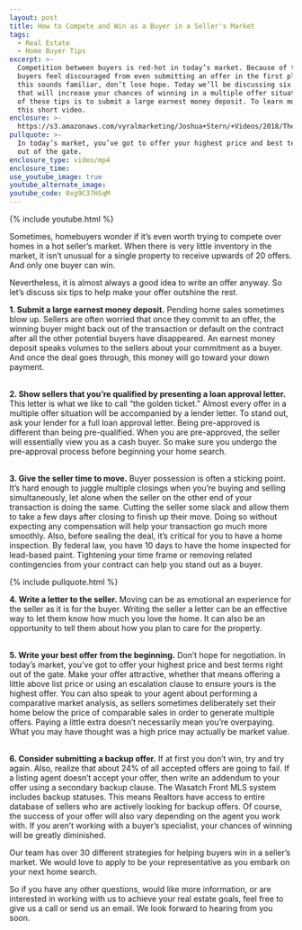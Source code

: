 ```yaml
---
layout: post
title: How to Compete and Win as a Buyer in a Seller's Market
tags:
  - Real Estate
  - Home Buyer Tips
excerpt: >-
  Competition between buyers is red-hot in today’s market. Because of this, many
  buyers feel discouraged from even submitting an offer in the first place. If
  this sounds familiar, don’t lose hope. Today we’ll be discussing six key tips
  that will increase your chances of winning in a multiple offer situation. The
  of these tips is to submit a large earnest money deposit. To learn more, watch
  this short video.
enclosure: >-
  https://s3.amazonaws.com/vyralmarketing/Joshua+Stern/+Videos/2018/The+Stern+Team-+Multiple+Offer+Situation.mp4
pullquote: >-
  In today’s market, you’ve got to offer your highest price and best terms right
  out of the gate.
enclosure_type: video/mp4
enclosure_time:
use_youtube_image: true
youtube_alternate_image:
youtube_code: 0xg9C37HSqM
---
```


{% include youtube.html %}

Sometimes, homebuyers wonder if it’s even worth trying to compete over homes in a hot seller’s market. When there is very little inventory in the market, it isn’t unusual for a single property to receive upwards of 20 offers. And only one buyer can win.

Nevertheless, it is almost always a good idea to write an offer anyway. So let’s discuss six tips to help make your offer outshine the rest.

**1. Submit a large earnest money deposit.** Pending home sales sometimes blow up. Sellers are often worried that once they commit to an offer, the winning buyer might back out of the transaction or default on the contract after all the other potential buyers have disappeared. An earnest money deposit speaks volumes to the sellers about your commitment as a buyer. And once the deal goes through, this money will go toward your down payment.<br> 

**2. Show sellers that you’re qualified by presenting a loan approval letter.** This letter is what we like to call “the golden ticket.” Almost every offer in a multiple offer situation will be accompanied by a lender letter. To stand out, ask your lender for a full loan approval letter. Being pre-approved is different than being pre-qualified. When you are pre-approved, the seller will essentially view you as a cash buyer. So make sure you undergo the pre-approval process before beginning your home search.<br> 

**3. Give the seller time to move.** Buyer possession is often a sticking point. It’s hard enough to juggle multiple closings when you’re buying and selling simultaneously, let alone when the seller on the other end of your transaction is doing the same. Cutting the seller some slack and allow them to take a few days after closing to finish up their move. Doing so without expecting any compensation will help your transaction go much more smoothly. Also, before sealing the deal, it’s critical for you to have a home inspection. By federal law, you have 10 days to have the home inspected for lead-based paint. Tightening your time frame or removing related contingencies from your contract can help you stand out as a buyer.

{% include pullquote.html %}

**4. Write a letter to the seller.** Moving can be as emotional an experience for the seller as it is for the buyer. Writing the seller a letter can be an effective way to let them know how much you love the home. It can also be an opportunity to tell them about how you plan to care for the property.<br> 

**5. Write your best offer from the beginning.** Don’t hope for negotiation. In today’s market, you’ve got to offer your highest price and best terms right out of the gate. Make your offer attractive, whether that means offering a little above list price or using an escalation clause to ensure yours is the highest offer. You can also speak to your agent about performing a comparative market analysis, as sellers sometimes deliberately set their home below the price of comparable sales in order to generate multiple offers. Paying a little extra doesn’t necessarily mean you’re overpaying. What you may have thought was a high price may actually be market value.<br> 

**6. Consider submitting a backup offer.** If at first you don’t win, try and try again. Also, realize that about 24% of all accepted offers are going to fail. If a listing agent doesn’t accept your offer, then write an addendum to your offer using a secondary backup clause. The Wasatch Front MLS system includes backup statuses. This means Realtors have access to entire database of sellers who are actively looking for backup offers. Of course, the success of your offer will also vary depending on the agent you work with. If you aren’t working with a buyer’s specialist, your chances of winning will be greatly diminished.

Our team has over 30 different strategies for helping buyers win in a seller’s market. We would love to apply to be your representative as you embark on your next home search.

So if you have any other questions, would like more information, or are interested in working with us to achieve your real estate goals, feel free to give us a call or send us an email. We look forward to hearing from you soon.